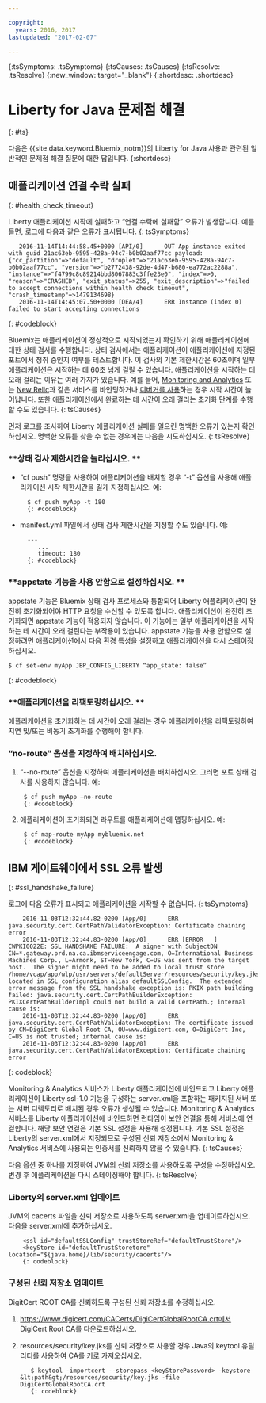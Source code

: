 ```yaml
---

copyright:
  years: 2016, 2017
lastupdated: "2017-02-07"

---
```


{:tsSymptoms: .tsSymptoms}
{:tsCauses: .tsCauses}
{:tsResolve: .tsResolve}
{:new_window: target="_blank"}
{:shortdesc: .shortdesc}

# Liberty for Java 문제점 해결
{: #ts}


다음은 {{site.data.keyword.Bluemix_notm}}의 Liberty for Java 사용과 관련된 일반적인 문제점 해결 질문에 대한 답입니다.
{:shortdesc}

## 애플리케이션 연결 수락 실패
{: #health_check_timeout}


Liberty 애플리케이션 시작에 실패하고 “연결 수락에 실패함” 오류가 발생합니다. 예를 들면, 로그에 다음과 같은 오류가 표시됩니다.
{: tsSymptoms}

```
   2016-11-14T14:44:58.45+0000 [API/0]      OUT App instance exited with guid 21ac63eb-9595-428a-94c7-b0b02aaf77cc payload: {"cc_partition"=>"default", "droplet"=>"21ac63eb-9595-428a-94c7-b0b02aaf77cc", "version"=>"b2772438-92de-4d47-b680-ea772ac2288a", "instance"=>"f4799c8c89214bbd8067883c3ffe23e0", "index"=>0, "reason"=>"CRASHED", "exit_status"=>255, "exit_description"=>"failed to accept connections within health check timeout", "crash_timestamp"=>1479134698}
   2016-11-14T14:45:07.50+0000 [DEA/4]      ERR Instance (index 0) failed to start accepting connections
```
{: #codeblock}

Bluemix는 애플리케이션이 정상적으로 시작되었는지 확인하기 위해 애플리케이션에 대한 상태 검사를 수행합니다. 상태 검사에서는 애플리케이션이 애플리케이션에 지정된 포트에서 청취 중인지 여부를 테스트합니다. 이 검사의 기본 제한시간은 60초이며 일부 애플리케이션은 시작하는 데 60초 넘게 걸릴 수 있습니다. 애플리케이션을 시작하는 데 오래 걸리는 이유는 여러 가지가 있습니다. 예를 들어, [Monitoring and Analytics](/docs/services/monana/index.html#gettingstartedtemplate) 또는 [New Relic](/docs/runtimes/liberty/newRelic.html)과 같은 서비스를 바인딩하거나 [디버거를 사용](/docs/manageapps/app_mng.html#debug)하는 경우 시작 시간이 늘어납니다. 또한 애플리케이션에서 완료하는 데 시간이 오래 걸리는 초기화 단계를 수행할 수도 있습니다.
{: tsCauses}

먼저 로그를 조사하여 Liberty 애플리케이션 실패를 일으킨 명백한 오류가 있는지 확인하십시오. 명백한 오류를 찾을 수 없는 경우에는 다음을 시도하십시오.
{: tsResolve}

### **상태 검사 제한시간을 늘리십시오. **

* “cf push” 명령을 사용하여 애플리케이션을 배치할 경우 “-t” 옵션을 사용해 애플리케이션 시작 제한시간을 길게 지정하십시오. 예:

        $ cf push myApp -t 180
        {: #codeblock}

* manifest.yml 파일에서 상태 검사 제한시간을 지정할 수도 있습니다. 예:

        ---
           ...
           timeout: 180
        {: #codeblock}

### **appstate 기능을 사용 안함으로 설정하십시오. **

appstate 기능은 Bluemix 상태 검사 프로세스와 통합되어 Liberty 애플리케이션이 완전히 초기화되어야 HTTP 요청을 수신할 수 있도록 합니다. 애플리케이션이 완전히 초기화되면 appstate 기능이 적용되지 않습니다. 이 기능에는 일부 애플리케이션을 시작하는 데 시간이 오래 걸린다는 부작용이 있습니다. appstate 기능을 사용 안함으로 설정하려면 애플리케이션에서 다음 환경 특성을 설정하고 애플리케이션을 다시 스테이징하십시오. 

```
$ cf set-env myApp JBP_CONFIG_LIBERTY “app_state: false”
```
{: #codeblock}

### **애플리케이션을 리팩토링하십시오. **

애플리케이션을 초기화하는 데 시간이 오래 걸리는 경우 애플리케이션을 리팩토링하여 지연 및/또는 비동기 초기화를 수행해야 합니다. 

### **“no-route” 옵션을 지정하여 배치하십시오.**

1. “--no-route” 옵션을 지정하여 애플리케이션을 배치하십시오. 그러면 포트 상태 검사를 사용하지 않습니다. 예:

        $ cf push myApp –no-route
        {: #codeblock}

2. 애플리케이션이 초기화되면 라우트를 애플리케이션에 맵핑하십시오. 예:

        $ cf map-route myApp mybluemix.net
        {: #codeblock}

## IBM 게이트웨이에서 SSL 오류 발생
{: #ssl_handshake_failure}


로그에 다음 오류가 표시되고 애플리케이션을 시작할 수 없습니다.
{: tsSymptoms}

```
    2016-11-03T12:32:44.82-0200 [App/0]      ERR java.security.cert.CertPathValidatorException: Certificate chaining error
    2016-11-03T12:32:44.83-0200 [App/0]      ERR [ERROR   ] CWPKI0022E: SSL HANDSHAKE FAILURE:  A signer with SubjectDN CN=*.gateway.prd.na.ca.ibmserviceengage.com, O=International Business Machines Corp., L=Armonk, ST=New York, C=US was sent from the target host.  The signer might need to be added to local trust store /home/vcap/app/wlp/usr/servers/defaultServer/resources/security/key.jks, located in SSL configuration alias defaultSSLConfig.  The extended error message from the SSL handshake exception is: PKIX path building failed: java.security.cert.CertPathBuilderException: PKIXCertPathBuilderImpl could not build a valid CertPath.; internal cause is:
    2016-11-03T12:32:44.83-0200 [App/0]      ERR java.security.cert.CertPathValidatorException: The certificate issued by CN=DigiCert Global Root CA, OU=www.digicert.com, O=DigiCert Inc, C=US is not trusted; internal cause is:
    2016-11-03T12:32:44.83-0200 [App/0]      ERR java.security.cert.CertPathValidatorException: Certificate chaining error
```
{: codeblock}

Monitoring & Analytics 서비스가 Liberty 애플리케이션에 바인드되고 Liberty 애플리케이션이 Liberty ssl-1.0 기능을 구성하는 server.xml을 포함하는 패키지된 서버 또는 서버 디렉토리로 배치된 경우 오류가 생성될 수 있습니다. Monitoring & Analytics 서비스를 Liberty 애플리케이션에 바인드하면 런타임이 보안 연결을 통해 서비스에 연결합니다. 해당 보안 연결은 기본 SSL 설정을 사용해 설정됩니다. 기본 SSL 설정은 Liberty의 server.xml에서 지정되므로 구성된 신뢰 저장소에서 Monitoring & Analytics 서비스에 사용되는 인증서를 신뢰하지 않을 수 있습니다.
{: tsCauses}

다음 옵션 중 하나를 지정하여 JVM의 신뢰 저장소를 사용하도록 구성을 수정하십시오. 변경 후 애플리케이션을 다시 스테이징해야 합니다.
{: tsResolve}

### Liberty의 server.xml 업데이트

JVM의 cacerts 파일을 신뢰 저장소로 사용하도록 server.xml을 업데이트하십시오. 다음을 server.xml에 추가하십시오. 

        <ssl id="defaultSSLConfig" trustStoreRef="defaultTrustStore"/>
        <keyStore id="defaultTrustStoretore" location="${java.home}/lib/security/cacerts"/>
        {: codeblock}

### 구성된 신뢰 저장소 업데이트

DigitCert ROOT CA를 신뢰하도록 구성된 신뢰 저장소를 수정하십시오.
  1. https://www.digicert.com/CACerts/DigiCertGlobalRootCA.crt에서 DigiCert Root CA를 다운로드하십시오.
  2. resources/security/key.jks를 신뢰 저장소로 사용할 경우 Java의 keytool 유틸리티를 사용하여 CA를 키로 가져오십시오.

            $ keytool -importcert --storepass <keyStorePassword> -keystore &lt;path&gt;/resources/security/key.jks -file DigiCertGlobalRootCA.crt
            {: codeblock}
